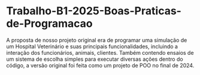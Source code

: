 # Trabalho-B1-2025-Boas-Praticas-de-Programacao

A proposta de nosso projeto original era de programar uma simulação de um Hospital Veterinário e suas principais funcionalidades, incluindo a interação dos funcionários, animais, clientes. Também contendo ensaios de um sistema de escolha simples para executar diversas ações dentro do código, a versão original foi feita como um projeto de POO no final de 2024.
